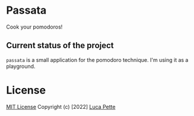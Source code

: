 # Passata

Cook your pomodoros!

## Current status of the project

`passata` is a small application for the pomodoro technique. I'm using it as a
playground.

# License

[MIT License](/LICENSE) Copyright (c) [2022] [Luca Pette](http://lucapette.me)
